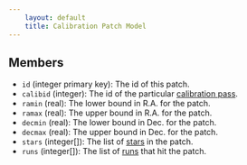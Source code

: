 ```yaml
---
    layout: default
    title: Calibration Patch Model
---
```


Members
-------

* `id` (integer primary key): The id of this patch.
* `calibid` (integer): The id of the particular [calibration
  pass](/models/calibruns).
* `ramin` (real): The lower bound in R.A. for the patch.
* `ramax` (real): The upper bound in R.A. for the patch.
* `decmin` (real): The lower bound in Dec. for the patch.
* `decmax` (real): The upper bound in Dec. for the patch.
* `stars` (integer\[\]): The list of [stars](/models/stars) in the patch.
* `runs` (integer\[\]): The list of [runs](/models/runs) that hit the patch.
